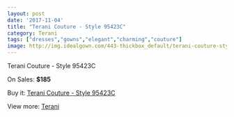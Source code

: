 ```yaml
---
layout: post
date: '2017-11-04'
title: "Terani Couture - Style 95423C"
category: Terani
tags: ["dresses","gowns","elegant","charming","couture"]
image: http://img.idealgown.com/443-thickbox_default/terani-couture-style-95423c.jpg
---
```

Terani Couture - Style 95423C

On Sales: **$185**
<a href="https://www.idealgown.com/en/terani/155-terani-couture-style-95423c.html"><amp-img layout="responsive" width="600" height="600" src="//img.idealgown.com/443-thickbox_default/terani-couture-style-95423c.jpg" alt="Terani Couture - Style 95423C 0" /></a>
<a href="https://www.idealgown.com/en/terani/155-terani-couture-style-95423c.html"><amp-img layout="responsive" width="600" height="600" src="//img.idealgown.com/444-thickbox_default/terani-couture-style-95423c.jpg" alt="Terani Couture - Style 95423C 1" /></a>

Buy it: [Terani Couture - Style 95423C](https://www.idealgown.com/en/terani/155-terani-couture-style-95423c.html "Terani Couture - Style 95423C")

View more: [Terani](https://www.idealgown.com/en/4-terani "Terani")